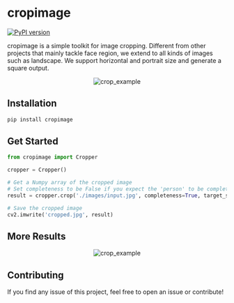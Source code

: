 # cropimage

[![PyPI version](https://badge.fury.io/py/cropimage.svg)](https://badge.fury.io/py/cropimage) 

cropimage is a simple toolkit for image cropping. Different from other projects that mainly tackle face region, we extend to all kinds of images such as landscape. We support horizontal and portrait size and generate a square output.

<p align="center"><img title="crop_example" src="https://github.com/haofanwang/cropimage/raw/main/assets/example.png"></p>

## Installation
~~~sh
pip install cropimage
~~~

## Get Started
~~~python
from cropimage import Cropper

cropper = Cropper()

# Get a Numpy array of the cropped image
# Set completeness to be False if you expect the 'person' to be complete rather than 'face'
result = cropper.crop('./images/input.jpg', completeness=True, target_size=(500,500))

# Save the cropped image
cv2.imwrite('cropped.jpg', result)
~~~

## More Results
<p align="center"><img title="crop_example" src="https://github.com/haofanwang/cropimage/raw/main/assets/example1.png"></p>

## Contributing
If you find any issue of this project, feel free to open an issue or contribute!
